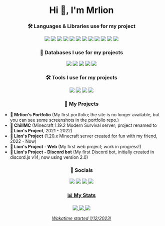 <h1 align="center">Hi 👋, I'm Mrlion</h1>

<h3 align="center">🛠️ Languages & Libraries use for my project</h3>
<p align="center"> 
  <img src="https://img.shields.io/badge/HTML-E34F26?style=for-the-badge&logo=html5&logoColor=white">
  <img src="https://img.shields.io/badge/CSS-1572B6?style=for-the-badge&logo=css3&logoColor=white">
  <img src="https://img.shields.io/badge/Sass-CC6699?style=for-the-badge&logo=sass&logoColor=white">
  <img src="https://img.shields.io/badge/Tailwind_CSS-38B2AC?style=for-the-badge&logo=tailwind-css&logoColor=white">
  <img src="https://img.shields.io/badge/JavaScript-F7DF1E?style=for-the-badge&logo=javascript&logoColor=black">
  <img src="https://img.shields.io/badge/TypeScript-007ACC?style=for-the-badge&logo=typescript&logoColor=white">
  <img src="https://img.shields.io/badge/Node.js-339933?style=for-the-badge&logo=nodedotjs&logoColor=white">
  <img src="https://img.shields.io/badge/python-%233776AB.svg?&style=for-the-badge&logo=python&logoColor=white">
  <img src="https://img.shields.io/badge/Lua-2C2D72?style=for-the-badge&logo=lua&logoColor=white">
  <img src="https://img.shields.io/badge/PHP-777BB4?style=for-the-badge&logo=php&logoColor=white">
  <img src="https://img.shields.io/badge/vue-42b883?style=for-the-badge&logo=vue.js&logoColor=white">
  <img src="https://img.shields.io/badge/React-20232A?style=for-the-badge&logo=react&logoColor=61DAFB">
</p>

<h3 align="center">🌿 Databases I use for my projects</h3>
<p align="center"> 
  <img src="https://img.shields.io/badge/MongoDB-4EA94B?style=for-the-badge&logo=mongodb&logoColor=white">
  <img src="https://img.shields.io/badge/redis-%23DD0031.svg?&style=for-the-badge&logo=redis&logoColor=white">
  <img src="https://img.shields.io/badge/MariaDB-003545?style=for-the-badge&logo=mariadb&logoColor=white">
  <img src="https://img.shields.io/badge/MySQL-005C84?style=for-the-badge&logo=mysql&logoColor=white">
  <img src="https://img.shields.io/badge/PostgreSQL-316192?style=for-the-badge&logo=postgresql&logoColor=white">
</p>

<h3 align="center">🛠️ Tools I use for my projects</h3>
<p align="center">
  <img src="https://img.shields.io/badge/prettier-1A2C34?style=for-the-badge&logo=prettier&logoColor=F7BA3E">
  <img src="https://img.shields.io/badge/eslint-3A33D1?style=for-the-badge&logo=eslint&logoColor=white">
  <img src="https://img.shields.io/badge/VSCode-0078D4?style=for-the-badge&logo=visual%20studio%20code&logoColor=white">
  <img src="https://img.shields.io/badge/IntelliJ_IDEA-000000.svg?style=for-the-badge&logo=intellij-idea&logoColor=white">
</p>

<h3 align="center">💼 My Projects</h3>

* **🦁 Mrlion's Portfolio** (My first portfolio; the site is no longer available, but you can see some screenshots in the portfolio repo.)
* **🌌 ChillMC** (Minecraft 1.19.2 Modern Survival server; project renamed to **🦁 Lion's Project**, 2021 - 2022)
* **🦁 Lion's Project** (1.20.x Minecraft server created for fun with my friend, 2022 - Now)
* **🦁 Lion's Project - Web** (My first web project; work in progress!)
* **🦁 Lion's Project - Discord bot** (My first Discord bot, initially created in discord.js v14; now using version 2.0)

<h3 align="center">📱 Socials</h3>
<p align="center">
  <a href="mailto:mrlion@lionsproject.eu"><img src="https://img.shields.io/badge/e‑mail-D14836.svg?style=for-the-badge&logo=GMail&logoColor=white"/></a>
  <a href="https://discord.com/users/710549603216261141"><img src="https://img.shields.io/badge/Discord-5865F2?style=for-the-badge&logo=discord&logoColor=white"/></a>
  <a href="https://www.twitch.tv/lostedmrlion"><img src="https://img.shields.io/badge/Twitch-9146FF?style=for-the-badge&logo=twitch&logoColor=white"</a>
  <a href="https://www.instagram.com/real.mrlion/"><img src="https://img.shields.io/badge/Instagram-E4405F?style=for-the-badge&logo=instagram&logoColor=white"</a>
</p>

<h3 align="center">📊 My Stats</h3>
<p align="center">
  <a href="https://github.com/L0stedMrlion"><img src="https://github-readme-stats.vercel.app/api/top-langs?username=L0stedMrlion&show_icons=true&locale=en&layout=compact&theme=github_dark_dimmed"/>
  <a href="https://github.com/L0stedMrlion"><img src="https://github-readme-stats.vercel.app/api?username=L0stedMrlion&show_icons=true&theme=github_dark_dimmed"/>
  <a href="https://github.com/L0stedMrlion"><img src="https://github-readme-stats.vercel.app/api/wakatime?username=lostedmrlion&theme=github_dark_dimmed&layout=compact"/>
  <p align="center"><i>Wakatime started 1/12/2023!</i></p>
</p>


